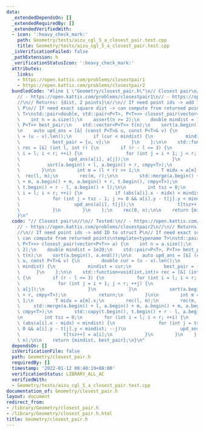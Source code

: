 ```yaml
---
data:
  _extendedDependsOn: []
  _extendedRequiredBy: []
  _extendedVerifiedWith:
  - icon: ':heavy_check_mark:'
    path: Geometry/tests/aizu_cgl_5_a_closest_pair.test.cpp
    title: Geometry/tests/aizu_cgl_5_a_closest_pair.test.cpp
  _isVerificationFailed: false
  _pathExtension: h
  _verificationStatusIcon: ':heavy_check_mark:'
  attributes:
    links:
    - https://open.kattis.com/problems/closestpair1
    - https://open.kattis.com/problems/closestpair2
  bundledCode: "#line 1 \"Geometry/closest_pair.h\"\n// Closest pair\n//\n// Tested:\n\
    // - https://open.kattis.com/problems/closestpair1\n// - https://open.kattis.com/problems/closestpair2\n\
    //\n// Returns: {dist, 2 points}\n//\n// If need point ids -> add ID to struct\
    \ P\n// If need exact square dist -> can compute from returned points\ntemplate<typename\
    \ T>\nstd::pair<double, std::pair<P<T>, P<T>>> closest_pair(vector<P<T>> a) {\n\
    \    int n = a.size();\n    assert(n >= 2);\n    double mindist = 1e20;\n    std::pair<P<T>,\
    \ P<T>> best_pair;\n    std::vector<P<T>> t(n);\n    sort(a.begin(), a.end());\n\
    \n    auto upd_ans = [&] (const P<T>& u, const P<T>& v) {\n        double cur\
    \ = (u - v).len();\n        if (cur < mindist) {\n            mindist = cur;\n\
    \            best_pair = {u, v};\n        }\n    };\n\n    std::function<void(int,int)>\
    \ rec = [&] (int l, int r) {\n        if (r - l <= 3) {\n            for (int\
    \ i = l; i < r; ++i) {\n                for (int j = i + 1; j < r; ++j) {\n  \
    \                  upd_ans(a[i], a[j]);\n                }\n            }\n  \
    \          sort(a.begin() + l, a.begin() + r, cmpy<T>);\n            return;\n\
    \        }\n\n        int m = (l + r) >> 1;\n        T midx = a[m].x;\n      \
    \  rec(l, m);\n        rec(m, r);\n\n        std::merge(a.begin() + l, a.begin()\
    \ + m, a.begin() + m, a.begin() + r, t.begin(), cmpy<T>);\n        std::copy(t.begin(),\
    \ t.begin() + r - l, a.begin() + l);\n\n        int tsz = 0;\n        for (int\
    \ i = l; i < r; ++i) {\n            if (abs(a[i].x - midx) < mindist) {\n    \
    \            for (int j = tsz - 1; j >= 0 && a[i].y - t[j].y < mindist; --j)\n\
    \                    upd_ans(a[i], t[j]);\n                t[tsz++] = a[i];\n\
    \            }\n        }\n    };\n    rec(0, n);\n\n    return {mindist, best_pair};\n\
    }\n"
  code: "// Closest pair\n//\n// Tested:\n// - https://open.kattis.com/problems/closestpair1\n\
    // - https://open.kattis.com/problems/closestpair2\n//\n// Returns: {dist, 2 points}\n\
    //\n// If need point ids -> add ID to struct P\n// If need exact square dist ->\
    \ can compute from returned points\ntemplate<typename T>\nstd::pair<double, std::pair<P<T>,\
    \ P<T>>> closest_pair(vector<P<T>> a) {\n    int n = a.size();\n    assert(n >=\
    \ 2);\n    double mindist = 1e20;\n    std::pair<P<T>, P<T>> best_pair;\n    std::vector<P<T>>\
    \ t(n);\n    sort(a.begin(), a.end());\n\n    auto upd_ans = [&] (const P<T>&\
    \ u, const P<T>& v) {\n        double cur = (u - v).len();\n        if (cur <\
    \ mindist) {\n            mindist = cur;\n            best_pair = {u, v};\n  \
    \      }\n    };\n\n    std::function<void(int,int)> rec = [&] (int l, int r)\
    \ {\n        if (r - l <= 3) {\n            for (int i = l; i < r; ++i) {\n  \
    \              for (int j = i + 1; j < r; ++j) {\n                    upd_ans(a[i],\
    \ a[j]);\n                }\n            }\n            sort(a.begin() + l, a.begin()\
    \ + r, cmpy<T>);\n            return;\n        }\n\n        int m = (l + r) >>\
    \ 1;\n        T midx = a[m].x;\n        rec(l, m);\n        rec(m, r);\n\n   \
    \     std::merge(a.begin() + l, a.begin() + m, a.begin() + m, a.begin() + r, t.begin(),\
    \ cmpy<T>);\n        std::copy(t.begin(), t.begin() + r - l, a.begin() + l);\n\
    \n        int tsz = 0;\n        for (int i = l; i < r; ++i) {\n            if\
    \ (abs(a[i].x - midx) < mindist) {\n                for (int j = tsz - 1; j >=\
    \ 0 && a[i].y - t[j].y < mindist; --j)\n                    upd_ans(a[i], t[j]);\n\
    \                t[tsz++] = a[i];\n            }\n        }\n    };\n    rec(0,\
    \ n);\n\n    return {mindist, best_pair};\n}\n"
  dependsOn: []
  isVerificationFile: false
  path: Geometry/closest_pair.h
  requiredBy: []
  timestamp: '2022-01-12 00:40:19+08:00'
  verificationStatus: LIBRARY_ALL_AC
  verifiedWith:
  - Geometry/tests/aizu_cgl_5_a_closest_pair.test.cpp
documentation_of: Geometry/closest_pair.h
layout: document
redirect_from:
- /library/Geometry/closest_pair.h
- /library/Geometry/closest_pair.h.html
title: Geometry/closest_pair.h
---
```

